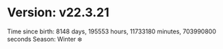 # Version: v22.3.21
Time since birth: 8148 days, 195553 hours, 11733180 minutes, 703990800 seconds
Season: Winter ❄️
